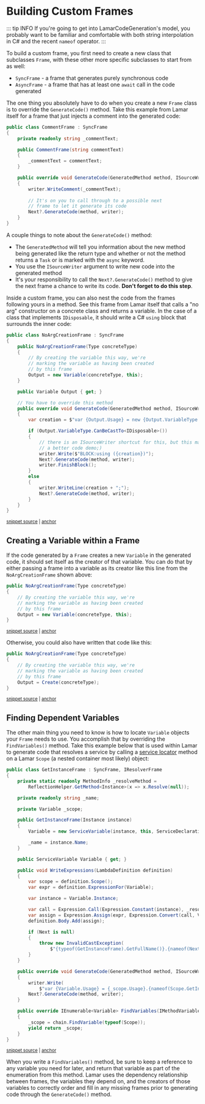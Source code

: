 # Building Custom Frames

::: tip INFO
If you're going to get into LamarCodeGeneration's model, you probably want to be familiar and comfortable with both string interpolation
in C# and the recent `nameof` operator.
:::

To build a custom frame, you first need to create a new class that subclasses `Frame`, with these other more specific subclasses to start from as well:

* `SyncFrame` - a frame that generates purely synchronous code
* `AsyncFrame` - a frame that has at least one `await` call in the code generated

The one thing you absolutely have to do when you create a new `Frame` class is to override the `GenerateCode()` method. Take this example
from Lamar itself for a frame that just injects a comment into the generated code:

```cs
public class CommentFrame : SyncFrame
{
    private readonly string _commentText;

    public CommentFrame(string commentText)
    {
        _commentText = commentText;
    }

    public override void GenerateCode(GeneratedMethod method, ISourceWriter writer)
    {
        writer.WriteComment(_commentText);
        
        // It's on you to call through to a possible next
        // frame to let it generate its code
        Next?.GenerateCode(method, writer);
    }
}
```

A couple things to note about the `GenerateCode()` method:

* The `GeneratedMethod` will tell you information about the new method being generated like the return type and whether or not the method returns a `Task` or is marked with the `async` keyword.
* You use the `ISourceWriter` argument to write new code into the generated method
* It's your responsibility to call the `Next?.GenerateCode()` method to give the next frame a chance to write its code. **Don't forget to do this step**.

Inside a custom frame, you can also nest the code from the frames following yours in a method. See this frame from Lamar itself that
calls a "no arg" constructor on a concrete class and returns a variable. In the case of a class that implements `IDisposable`, it should write
a C# `using` block that surrounds the inner code:

<!-- snippet: sample_NoArgCreationFrame -->
<a id='snippet-sample_noargcreationframe'></a>
```cs
public class NoArgCreationFrame : SyncFrame
{
    public NoArgCreationFrame(Type concreteType)
    {
        // By creating the variable this way, we're
        // marking the variable as having been created
        // by this frame
        Output = new Variable(concreteType, this);
    }

    public Variable Output { get; }

    // You have to override this method
    public override void GenerateCode(GeneratedMethod method, ISourceWriter writer)
    {
        var creation = $"var {Output.Usage} = new {Output.VariableType.FullNameInCode()}()";

        if (Output.VariableType.CanBeCastTo<IDisposable>())
        {
            // there is an ISourceWriter shortcut for this, but this makes
            // a better code demo;)
            writer.Write($"BLOCK:using ({creation})");
            Next?.GenerateCode(method, writer);
            writer.FinishBlock();
        }
        else
        {
            writer.WriteLine(creation + ";");
            Next?.GenerateCode(method, writer);
        }
    }
}
```
<sup><a href='https://github.com/JasperFx/lamar/blob/master/src/Lamar.Testing/Examples/NoArgConstructor.cs#L9-L44' title='Snippet source file'>snippet source</a> | <a href='#snippet-sample_noargcreationframe' title='Start of snippet'>anchor</a></sup>
<!-- endSnippet -->

## Creating a Variable within a Frame

If the code generated by a `Frame` creates a new `Variable` in the generated code, it should set itself as the creator of that variable. You can do that by
either passing a frame into a variable as its creator like this line from the `NoArgCreationFrame` shown above:

<!-- snippet: sample_NoArgCreationFrameCtor -->
<a id='snippet-sample_noargcreationframector'></a>
```cs
public NoArgCreationFrame(Type concreteType) 
{
    // By creating the variable this way, we're
    // marking the variable as having been created
    // by this frame
    Output = new Variable(concreteType, this);
}
```
<sup><a href='https://github.com/JasperFx/lamar/blob/master/src/Lamar.Testing/Examples/NoArgConstructor.cs#L48-L56' title='Snippet source file'>snippet source</a> | <a href='#snippet-sample_noargcreationframector' title='Start of snippet'>anchor</a></sup>
<!-- endSnippet -->

Otherwise, you could also have written that code like this:

<!-- snippet: sample_NoArgCreationFrameCtor2 -->
<a id='snippet-sample_noargcreationframector2'></a>
```cs
public NoArgCreationFrame(Type concreteType) 
{
    // By creating the variable this way, we're
    // marking the variable as having been created
    // by this frame
    Output = Create(concreteType);
}
```
<sup><a href='https://github.com/JasperFx/lamar/blob/master/src/Lamar.Testing/Examples/NoArgConstructor.cs#L59-L67' title='Snippet source file'>snippet source</a> | <a href='#snippet-sample_noargcreationframector2' title='Start of snippet'>anchor</a></sup>
<!-- endSnippet -->

## Finding Dependent Variables

The other main thing you need to know is how to locate `Variable` objects your `Frame` needs to use. You accomplish that by
overriding the `FindVariables()` method. Take this example below that is used within Lamar to generate code that resolves a service
by calling a [service locator](https://en.wikipedia.org/wiki/Service_locator_pattern) method on a Lamar `Scope` (a nested container most likely) object:

<!-- snippet: sample_GetInstanceFrame -->
<a id='snippet-sample_getinstanceframe'></a>
```cs
public class GetInstanceFrame : SyncFrame, IResolverFrame
{
    private static readonly MethodInfo _resolveMethod =
        ReflectionHelper.GetMethod<Instance>(x => x.Resolve(null));

    private readonly string _name;

    private Variable _scope;

    public GetInstanceFrame(Instance instance)
    {
        Variable = new ServiceVariable(instance, this, ServiceDeclaration.ServiceType);

        _name = instance.Name;
    }

    public ServiceVariable Variable { get; }

    public void WriteExpressions(LambdaDefinition definition)
    {
        var scope = definition.Scope();
        var expr = definition.ExpressionFor(Variable);

        var instance = Variable.Instance;

        var call = Expression.Call(Expression.Constant(instance), _resolveMethod, scope);
        var assign = Expression.Assign(expr, Expression.Convert(call, Variable.VariableType));
        definition.Body.Add(assign);

        if (Next is null)
        {
            throw new InvalidCastException(
                $"{typeof(GetInstanceFrame).GetFullName()}.{nameof(Next)} must not be null.");
        }
    }

    public override void GenerateCode(GeneratedMethod method, ISourceWriter writer)
    {
        writer.Write(
            $"var {Variable.Usage} = {_scope.Usage}.{nameof(Scope.GetInstance)}<{Variable.VariableType.FullNameInCode()}>(\"{_name}\");");
        Next?.GenerateCode(method, writer);
    }

    public override IEnumerable<Variable> FindVariables(IMethodVariables chain)
    {
        _scope = chain.FindVariable(typeof(Scope));
        yield return _scope;
    }
}
```
<sup><a href='https://github.com/JasperFx/lamar/blob/master/src/Lamar/IoC/Frames/GetInstanceFrame.cs#L14-L67' title='Snippet source file'>snippet source</a> | <a href='#snippet-sample_getinstanceframe' title='Start of snippet'>anchor</a></sup>
<!-- endSnippet -->

When you write a `FindVariables()` method, be sure to keep a reference to any variable you need for later, and return that variable as part of the enumeration from this method. Lamar uses the dependency relationship between frames, the variables they depend on, and the creators of those variables to
correctly order and fill in any missing frames prior to generating code through the `GenerateCode()` method.
